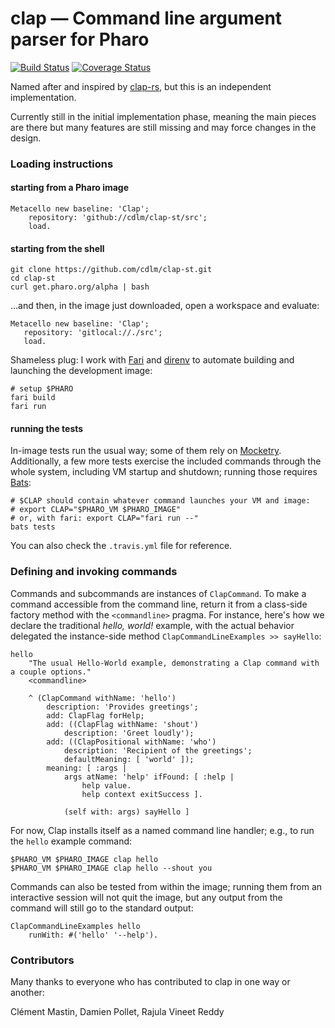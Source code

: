 # clap — Command line argument parser for Pharo
[![Build Status][travis-status]][travis]
[![Coverage Status][coveralls-status]][coveralls]

Named after and inspired by [clap-rs](https://github.com/kbknapp/clap-rs), but
this is an independent implementation.

Currently still in the initial implementation phase, meaning the main pieces are
there but many features are still missing and may force changes in the design.

### Loading instructions

#### starting from a Pharo image

```smalltalk
Metacello new baseline: 'Clap';
    repository: 'github://cdlm/clap-st/src';
    load.
```

#### starting from the shell

```shell
git clone https://github.com/cdlm/clap-st.git
cd clap-st
curl get.pharo.org/alpha | bash
```

…and then, in the image just downloaded, open a workspace and evaluate:

```smalltalk
Metacello new baseline: 'Clap';
   repository: 'gitlocal://./src';
   load.
```

Shameless plug: I work with [Fari](https://people.untyped.org/fari.sh) and
[direnv](https://direnv.net) to automate building and launching the development image:

```shell
# setup $PHARO
fari build
fari run
```

#### running the tests

In-image tests run the usual way; some of them rely on
[Mocketry](http://smalltalkhub.com/#!/~dionisiy/Mocketry). Additionally, a few
more tests exercise the included commands through the whole system, including VM
startup and shutdown; running those requires
[Bats](https://github.com/bats-core/bats-core):

```shell
# $CLAP should contain whatever command launches your VM and image:
# export CLAP="$PHARO_VM $PHARO_IMAGE"
# or, with fari: export CLAP="fari run --"
bats tests
```

You can also check the `.travis.yml` file for reference.

### Defining and invoking commands

Commands and subcommands are instances of `ClapCommand`. To make a command
accessible from the command line, return it from a class-side factory method
with the `<commandline>` pragma. For instance, here's how we declare the
traditional *hello, world!* example, with the actual behavior delegated the
instance-side method `ClapCommandLineExamples >> sayHello`:

```smalltalk
hello
	"The usual Hello-World example, demonstrating a Clap command with a couple options."
	<commandline>

	^ (ClapCommand withName: 'hello')
		description: 'Provides greetings';
		add: ClapFlag forHelp;
		add: ((ClapFlag withName: 'shout')
			description: 'Greet loudly');
		add: ((ClapPositional withName: 'who')
			description: 'Recipient of the greetings';
			defaultMeaning: [ 'world' ]);
		meaning: [ :args |
			args atName: 'help' ifFound: [ :help |
				help value.
				help context exitSuccess ].

			(self with: args) sayHello ]
```

For now, Clap installs itself as a named command line handler; e.g., to run the
`hello` example command:

```shell
$PHARO_VM $PHARO_IMAGE clap hello
$PHARO_VM $PHARO_IMAGE clap hello --shout you
```

Commands can also be tested from within the image; running them from an
interactive session will not quit the image, but any output from the command
will still go to the standard output:

```smalltalk
ClapCommandLineExamples hello
	runWith: #('hello' '--help').
```

[travis]: https://travis-ci.org/cdlm/clap-st
[travis-status]: https://travis-ci.org/cdlm/clap-st.svg?branch=master
[coveralls]: https://coveralls.io/github/cdlm/clap-st?branch=master
[coveralls-status]: https://coveralls.io/repos/github/cdlm/clap-st/badge.svg?branch=master

### Contributors

Many thanks to everyone who has contributed to clap in one way or another:

Clément Mastin, Damien Pollet, Rajula Vineet Reddy
